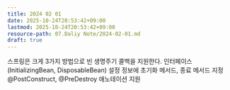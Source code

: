 ```yaml
---
title: 2024 02 01
date: 2025-10-24T20:53:42+09:00
lastmod: 2025-10-24T20:53:42+09:00
resource-path: 07.Daliy Note/2024-02-01.md
draft: true
---
```

스프링은 크게 3가지 방법으로 빈 생명주기 콜백을 지원한다. 인터페이스(InitializingBean, DisposableBean) 설정 정보에 초기화 메서드, 종료 메서드 지정 @PostConstruct, @PreDestroy 애노테이션 지원
